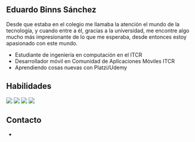 Eduardo Binns Sánchez
-------------
Desde que estaba en el colegio me llamaba la atención el mundo de la tecnología, y cuando entre a él, gracias a la universidad,
me encontre algo mucho más impresionante de lo que me esperaba, desde entonces estoy apasionado con este mundo.

- Estudiante de ingeniería en computación en el ITCR
- Desarrollador móvil en Comunidad de Aplicaciones Móviles ITCR
- Aprendiendo cosas nuevas con Platzi/Udemy

Habilidades
-------------
![](https://img.shields.io/badge/Java-ED8B00?style=for-the-badge&logo=java&logoColor=white)
![](https://img.shields.io/badge/Kotlin-0095D5?&style=for-the-badge&logo=kotlin&logoColor=white)
![](https://img.shields.io/badge/Python-3776AB?style=for-the-badge&logo=python&logoColor=white)
![](https://img.shields.io/badge/Android-3DDC84?style=for-the-badge&logo=android&logoColor=white)


Contacto
-------------
- [](ww.linkedin.com/in/eduar-binns "https://img.shields.io/badge/LinkedIn-0077B5?style=for-the-badge&logo=linkedin&logoColor=white")


